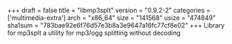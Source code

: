 +++
draft = false
title = "libmp3splt"
version = "0.9.2-2"
categories = ['multimedia-extra']
arch = "x86_64"
size = "141568"
usize = "474849"
sha1sum = "783bae92e6f76d57e3b8a3e9647a16fc77cf8e02"
+++
Library for mp3splt a utility for mp3/ogg splitting without decoding